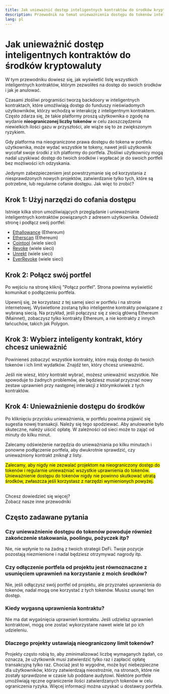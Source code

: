 ```yaml
---
title: Jak unieważnić dostęp inteligentnych kontraktów do środków kryptowaluty
description: Przewodnik na temat unieważnienia dostępu do tokenów inteligentnym kontraktom
lang: pl
---
```


# Jak unieważnić dostęp inteligentnych kontraktów do środków kryptowaluty

W tym przewodniku dowiesz się, jak wyświetlić listę wszystkich inteligentnych kontraktów, którym zezwoliłeś na dostęp do swoich środków i jak je anulować.

Czasami złośliwi programiści tworzą backdoory w inteligentnych kontraktach, które umożliwiają dostęp do funduszy nieświadomych użytkowników, którzy wchodzą w interakcję z inteligentnym kontraktem. Często zdarza się, że takie platformy proszą użytkownika o zgodę na wydanie **nieograniczonej liczby tokenów** w celu zaoszczędzenia niewielkich ilości gazu w przyszłości, ale wiąże się to ze zwiększonym ryzykiem.

Gdy platforma ma nieograniczone prawa dostępu do tokena w portfelu użytkownika, może wydać wszystkie te tokeny, nawet jeśli użytkownik wycofał swoje środki z ich platformy do portfela. Złośliwi użytkownicy mogą nadal uzyskiwać dostęp do twoich środków i wypłacać je do swoich portfeli bez możliwości ich odzyskania.

Jedynym zabezpieczeniem jest powstrzymanie się od korzystania z niesprawdzonych nowych projektów, zatwierdzanie tylko tych, które są potrzebne, lub regularne cofanie dostępu. Jak więc to zrobić?

## Krok 1: Użyj narzędzi do cofania dostępu

Istnieje kilka stron umożliwiających przeglądanie i unieważnianie inteligentnych kontraktów powiązanych z adresem użytkownika. Odwiedź stronę i podłącz swój portfel:

- [Ethallowance](https://ethallowance.com/) (Ethereum)
- [Etherscan](https://etherscan.io/tokenapprovalchecker) (Ethereum)
- [Cointool](https://cointool.app/approve/eth) (wiele sieci)
- [Revoke](https://revoke.cash/) (wiele sieci)
- [Unrekt](https://app.unrekt.net/) (wiele sieci)
- [EverRevoke](https://everrise.com/everrevoke/) (wiele sieci)

## Krok 2: Połącz swój portfel

Po wejściu na stronę kliknij "Połącz portfel". Strona powinna wyświetlić komunikat o podłączeniu portfela.

Upewnij się, że korzystasz z tej samej sieci w portfelu i na stronie internetowej. Wyświetlone zostaną tylko inteligentne kontrakty powiązane z wybraną siecią. Na przykład, jeśli połączysz się z siecią główną Ethereum (Mainnet), zobaczysz tylko kontrakty Ethereum, a nie kontrakty z innych łańcuchów, takich jak Polygon.

## Krok 3: Wybierz inteligenty kontrakt, który chcesz unieważnić

Powinieneś zobaczyć wszystkie kontrakty, które mają dostęp do twoich tokenów i ich limit wydatków. Znajdź ten, który chcesz unieważnić.

Jeśli nie wiesz, który kontrakt wybrać, możesz unieważnić wszystkie. Nie spowoduje to żadnych problemów, ale będziesz musiał przyznać nowy zestaw uprawnień przy następnej interakcji z którymkolwiek z tych kontraktów.

## Krok 4: Unieważnienie dostępu do środków

Po kliknięciu przycisku unieważnienia, w portfelu powinna pojawić się sugestia nowej transakcji. Należy się tego spodziewać. Aby anulowanie było skuteczne, należy uiścić opłatę. W zależności od sieci może to zająć od minuty do kilku minut.

Zalecamy odświeżenie narzędzia do unieważniania po kilku minutach i ponowne podłączenie portfela, aby dwukrotnie sprawdzić, czy unieważniony kontrakt zniknął z listy.

<mark>Zalecamy, aby nigdy nie zezwalać projektom na nieograniczony dostęp do tokenów i regularnie unieważniać wszystkie uprawnienia do tokenów. Unieważnienie dostępu do tokenów nigdy nie powinno skutkować utratą środków, zwłaszcza jeśli korzystasz z narzędzi wymienionych powyżej.</mark>

 <br />

<Alert className="justify-between">
  <AlertEmoji text=":eyes:" />
  <div>Chcesz dowiedzieć się więcej?</div>
  <ButtonLink href="/guides/">
    Zobacz nasze inne przewodniki
  </ButtonLink>
</Alert>

## Często zadawane pytania

### Czy unieważnienie dostępu do tokenów powoduje również zakończenie stakowania, poolingu, pożyczek itp?

Nie, nie wpłynie to na żadną z twoich strategii DeFi. Twoje pozycje pozostają niezmienione i nadal będziesz otrzymywać nagrody itp.

### Czy odłączenie portfela od projektu jest równoznaczne z usunięciem uprawnień na korzystanie z moich środków?

Nie, jeśli odłączysz swój portfel od projektu, ale przyznałeś uprawnienia do tokenów, nadal mogą one korzystać z tych tokenów. Musisz usunąć ten dostęp.

### Kiedy wygasną uprawnienia kontraktu?

Nie ma dat wygaśnięcia uprawnień kontraktu. Jeśli udzielisz uprawnień kontraktowi, mogą one zostać wykorzystane nawet wiele lat po ich udzieleniu.

### Dlaczego projekty ustawiają nieograniczony limit tokenów?

Projekty często robią to, aby zminimalizować liczbę wymaganych żądań, co oznacza, że użytkownik musi zatwierdzić tylko raz i zapłacić opłatę transakcyjną tylko raz. Chociaż jest to wygodne, może być niebezpieczne dla użytkowników, którzy zatwierdzają nieostrożnie, na stronach, które nie zostały sprawdzone w czasie lub poddane audytowi. Niektóre portfele umożliwiają ręczne ograniczenie ilości zatwierdzanych tokenów w celu ograniczenia ryzyka. Więcej informacji można uzyskać u dostawcy portfela.
